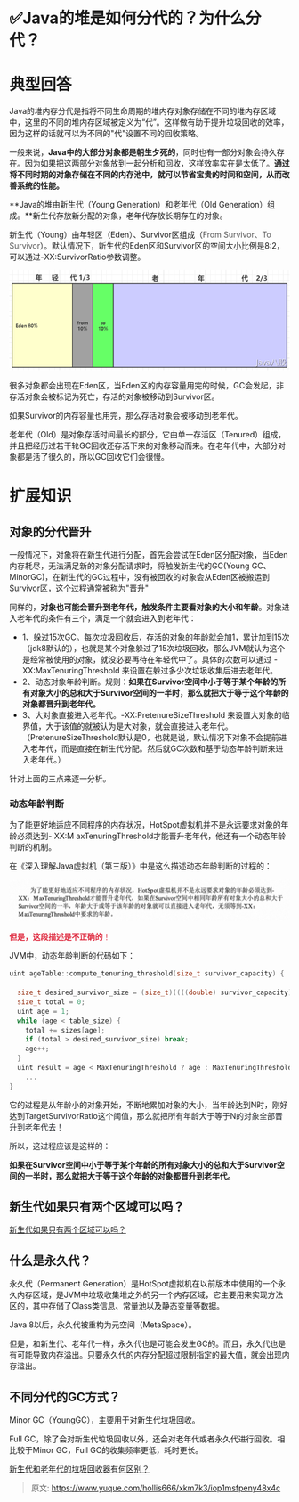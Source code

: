 # ✅Java的堆是如何分代的？为什么分代？

# 典型回答


Java的堆内存分代是指将不同生命周期的堆内存对象存储在不同的堆内存区域中，这里的不同的堆内存区域被定义为“代”。这样做有助于提升垃圾回收的效率，因为这样的话就可以为不同的"代"设置不同的回收策略。



一般来说，**Java中的大部分对象都是朝生夕死的**，同时也有一部分对象会持久存在。因为如果把这两部分对象放到一起分析和回收，这样效率实在是太低了。**通过将不同时期的对象存储在不同的内存池中，就可以节省宝贵的时间和空间，从而改善系统的性能。**



**Java的堆由新生代（Young Generation）和老年代（Old Generation）组成。**新生代存放新分配的对象，老年代存放长期存在的对象。



新生代（Young）由年轻区（Eden）、Survivor区组成（<font style="color:rgb(85, 85, 85);">From Survivor、To Survivor</font>）。默认情况下，新生代的Eden区和Survivor区的空间大小比例是8:2，可以通过-XX:SurvivorRatio参数调整。



![1671680879420-22b483c1-b11c-483c-908b-5a8ef7ad7959.png](./img/1NTXiy4ZGePmSfgE/1671680879420-22b483c1-b11c-483c-908b-5a8ef7ad7959-932487.png)



很多对象都会出现在Eden区，当Eden区的内存容量用完的时候，GC会发起，非存活对象会被标记为死亡，存活的对象被移动到Survivor区。



如果Survivor的内存容量也用完，那么存活对象会被移动到老年代。



老年代（Old）是对象存活时间最长的部分，它由单一存活区（Tenured）组成，并且把经历过若干轮GC回收还存活下来的对象移动而来。在老年代中，大部分对象都是活了很久的，所以GC回收它们会很慢。



# 扩展知识
## 对象的分代晋升


一般情况下，对象将在新生代进行分配，首先会尝试在Eden区分配对象，当Eden内存耗尽，无法满足新的对象分配请求时，将触发新生代的GC(Young GC、MinorGC)，在新生代的GC过程中，没有被回收的对象会从Eden区被搬运到Survivor区，这个过程通常被称为"晋升"



同样的，**对象也可能会晋升到老年代，触发条件主要看对象的大小和年龄**。对象进入老年代的条件有三个，满足一个就会进入到老年代：

+ 1、躲过15次GC。每次垃圾回收后，存活的对象的年龄就会加1，累计加到15次（jdk8默认的），也就是某个对象躲过了15次垃圾回收，那么JVM就认为这个是经常被使用的对象，就没必要再待在年轻代中了。具体的次数可以通过 -XX:MaxTenuringThreshold 来设置在躲过多少次垃圾收集后进去老年代。
+ 2、动态对象年龄判断。规则：**如果在Survivor空间中小于等于某个年龄的所有对象大小的总和大于Survivor空间的一半时，那么就把大于等于这个年龄的对象都晋升到老年代。**
+ 3、大对象直接进入老年代。-XX:PretenureSizeThreshold 来设置大对象的临界值，大于该值的就被认为是大对象，就会直接进入老年代。（PretenureSizeThreshold默认是0，也就是说，默认情况下对象不会提前进入老年代，而是直接在新生代分配。然后就GC次数和基于动态年龄判断来进入老年代。）

针对上面的三点来逐一分析。



### 动态年龄判断
				

为了能更好地适应不同程序的内存状况，HotSpot虚拟机并不是永远要求对象的年龄必须达到- XX:M axTenuringThreshold才能晋升老年代，他还有一个动态年龄判断的机制。



在《深入理解Java虚拟机（第三版）》中是这么描述动态年龄判断的过程的：



![1697110000643-5b845e48-a453-4f6f-ae57-f3249777fd8f.png](./img/1NTXiy4ZGePmSfgE/1697110000643-5b845e48-a453-4f6f-ae57-f3249777fd8f-055419.png)

 					

**<font style="color:#DF2A3F;">但是，这段描述是不正确的</font>**<font style="color:#DF2A3F;">！</font>



JVM中，动态年龄判断的代码如下：



```c
uint ageTable::compute_tenuring_threshold(size_t survivor_capacity) {
  
  size_t desired_survivor_size = (size_t)((((double) survivor_capacity)*TargetSurvivorRatio)/100);
  size_t total = 0;
  uint age = 1;
  while (age < table_size) {
    total += sizes[age];
    if (total > desired_survivor_size) break;
    age++;
  }
  uint result = age < MaxTenuringThreshold ? age : MaxTenuringThreshold;
    ...
}
```

 			

它的过程是从年龄小的对象开始，不断地累加对象的大小，当年龄达到N时，刚好达到<font style="color:rgb(31, 35, 40);">TargetSurvivorRatio这个阈值，那么就把所有年龄大于等于N的对象全部晋升到老年代去！</font>

<font style="color:rgb(31, 35, 40);"></font>

<font style="color:rgb(31, 35, 40);">所以，这过程应该是这样的：</font>

<font style="color:rgb(31, 35, 40);"></font>

**如果在Survivor空间中小于等于某个年龄的所有对象大小的总和大于Survivor空间的一半时，那么就把大于等于这个年龄的对象都晋升到老年代。**



## 新生代如果只有两个区域可以吗？


[新生代如果只有两个区域可以吗？](https://www.yuque.com/hollis666/xkm7k3/eigm8iqgpwmd2eg8)



## 什么是永久代？


永久代（Permanent Generation）是HotSpot虚拟机在以前版本中使用的一个永久内存区域，是JVM中垃圾收集堆之外的另一个内存区域，它主要用来实现方法区的，其中存储了Class类信息、常量池以及静态变量等数据。



Java 8以后，永久代被重构为元空间（MetaSpace）。



但是，和新生代、老年代一样，永久代也是可能会发生GC的。而且，永久代也是有可能导致内存溢出。只要永久代的内存分配超过限制指定的最大值，就会出现内存溢出。



## 不同分代的GC方式？


Minor GC（YoungGC），主要用于对新生代垃圾回收。

Full GC，除了会对新生代垃圾回收以外，还会对老年代或者永久代进行回收。相比较于Minor GC，Full GC的收集频率更低，耗时更长。



[新生代和老年代的垃圾回收器有何区别？](https://www.yuque.com/hollis666/xkm7k3/nqra2l)





> 原文: <https://www.yuque.com/hollis666/xkm7k3/iop1msfpeny48x4c>